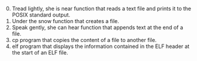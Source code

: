 0. Tread lightly, she is near
   	 function that reads a text file and prints it to the POSIX standard output.
1. Under the snow
   	 function that creates a file.
2. Speak gently, she can hear
   	 function that appends text at the end of a file.
3. cp
	program that copies the content of a file to another file.
4. elf
	program that displays the information contained in the ELF header at the start of an ELF file.